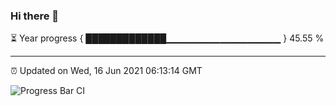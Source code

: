 ### Hi there 👋

⏳ Year progress { █████████████▁▁▁▁▁▁▁▁▁▁▁▁▁▁▁▁▁ } 45.55 %

---

⏰ Updated on Wed, 16 Jun 2021 06:13:14 GMT

![Progress Bar CI](https://github.com/liununu/liununu/workflows/Progress%20Bar%20CI/badge.svg)
